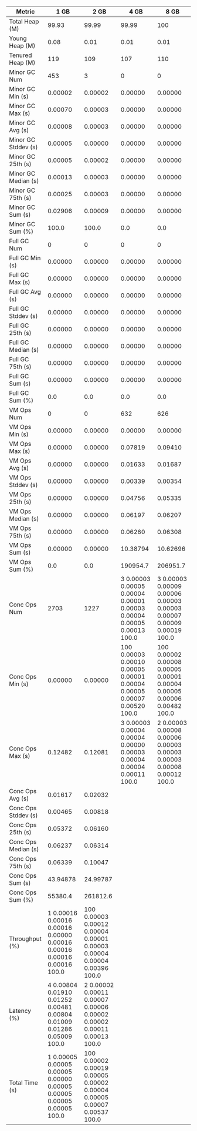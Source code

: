 | Metric | 1 GB | 2 GB | 4 GB | 8 GB |
|------|----|----|----|----|
| Total Heap (M) | 99.93 | 99.99 | 99.99 | 100 |
| Young Heap (M) | 0.08 | 0.01 | 0.01 | 0.01 |
| Tenured Heap (M) | 119 | 109 | 107 | 110 |
| Minor GC Num | 453 | 3 | 0 | 0 |
| Minor GC Min (s) | 0.00002 | 0.00002 | 0.00000 | 0.00000 |
| Minor GC Max (s) | 0.00070 | 0.00003 | 0.00000 | 0.00000 |
| Minor GC Avg (s) | 0.00008 | 0.00003 | 0.00000 | 0.00000 |
| Minor GC Stddev (s) | 0.00005 | 0.00000 | 0.00000 | 0.00000 |
| Minor GC 25th (s) | 0.00005 | 0.00002 | 0.00000 | 0.00000 |
| Minor GC Median (s) | 0.00013 | 0.00003 | 0.00000 | 0.00000 |
| Minor GC 75th (s) | 0.00025 | 0.00003 | 0.00000 | 0.00000 |
| Minor GC Sum (s) | 0.02906 | 0.00009 | 0.00000 | 0.00000 |
| Minor GC Sum (%) | 100.0 | 100.0 | 0.0 | 0.0 |
| Full GC Num | 0 | 0 | 0 | 0 |
| Full GC Min (s) | 0.00000 | 0.00000 | 0.00000 | 0.00000 |
| Full GC Max (s) | 0.00000 | 0.00000 | 0.00000 | 0.00000 |
| Full GC Avg (s) | 0.00000 | 0.00000 | 0.00000 | 0.00000 |
| Full GC Stddev (s) | 0.00000 | 0.00000 | 0.00000 | 0.00000 |
| Full GC 25th (s) | 0.00000 | 0.00000 | 0.00000 | 0.00000 |
| Full GC Median (s) | 0.00000 | 0.00000 | 0.00000 | 0.00000 |
| Full GC 75th (s) | 0.00000 | 0.00000 | 0.00000 | 0.00000 |
| Full GC Sum (s) | 0.00000 | 0.00000 | 0.00000 | 0.00000 |
| Full GC Sum (%) | 0.0 | 0.0 | 0.0 | 0.0 |
| VM Ops Num | 0 | 0 | 632 | 626 |
| VM Ops Min (s) | 0.00000 | 0.00000 | 0.00000 | 0.00000 |
| VM Ops Max (s) | 0.00000 | 0.00000 | 0.07819 | 0.09410 |
| VM Ops Avg (s) | 0.00000 | 0.00000 | 0.01633 | 0.01687 |
| VM Ops Stddev (s) | 0.00000 | 0.00000 | 0.00339 | 0.00354 |
| VM Ops 25th (s) | 0.00000 | 0.00000 | 0.04756 | 0.05335 |
| VM Ops Median (s) | 0.00000 | 0.00000 | 0.06197 | 0.06207 |
| VM Ops 75th (s) | 0.00000 | 0.00000 | 0.06260 | 0.06308 |
| VM Ops Sum (s) | 0.00000 | 0.00000 | 10.38794 | 10.62696 |
| VM Ops Sum (%) | 0.0 | 0.0 | 190954.7 | 206951.7 |
| Conc Ops Num | 2703 | 1227 | 3	0.00003	0.00005	0.00004	0.00001	0.00003	0.00004	0.00005	0.00013	100.0 | 3	0.00003	0.00009	0.00006	0.00003	0.00003	0.00007	0.00009	0.00019	100.0 |
| Conc Ops Min (s) | 0.00000 | 0.00000 | 100	0.00003	0.00010	0.00005	0.00001	0.00004	0.00005	0.00007	0.00520	100.0 | 100	0.00002	0.00008	0.00005	0.00001	0.00004	0.00005	0.00006	0.00482	100.0 |
| Conc Ops Max (s) | 0.12482 | 0.12081 | 3	0.00003	0.00004	0.00004	0.00000	0.00003	0.00004	0.00004	0.00011	100.0 | 2	0.00003	0.00008	0.00006	0.00003	0.00003	0.00003	0.00008	0.00012	100.0 |
| Conc Ops Avg (s) | 0.01617 | 0.02032 |  |  |
| Conc Ops Stddev (s) | 0.00465 | 0.00818 |  |  |
| Conc Ops 25th (s) | 0.05372 | 0.06160 |  |  |
| Conc Ops Median (s) | 0.06237 | 0.06314 |  |  |
| Conc Ops 75th (s) | 0.06339 | 0.10047 |  |  |
| Conc Ops Sum (s) | 43.94878 | 24.99787 |  |  |
| Conc Ops Sum (%) | 55380.4 | 261812.6 |  |  |
| Throughput (%) | 1	0.00016	0.00016	0.00016	0.00000	0.00016	0.00016	0.00016	0.00016	100.0 | 100	0.00003	0.00012	0.00004	0.00001	0.00003	0.00004	0.00004	0.00396	100.0 |  |  |
| Latency (%) | 4	0.00804	0.01910	0.01252	0.00481	0.00804	0.01009	0.01286	0.05009	100.0 | 2	0.00002	0.00011	0.00007	0.00006	0.00002	0.00002	0.00011	0.00013	100.0 |  |  |
| Total Time (s) | 1	0.00005	0.00005	0.00005	0.00000	0.00005	0.00005	0.00005	0.00005	100.0 | 100	0.00002	0.00019	0.00005	0.00002	0.00004	0.00005	0.00007	0.00537	100.0 |  |  |
